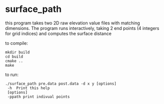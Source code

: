 # surface_path


this program takes two 2D raw elevation value files with matching dimensions. The program runs interactively, taking 2 end points (4 integers for grid indices) and computes the surface distance

to compile:
```
mkdir build
cd build
cmake .. 
make
```

to run:
```
./surface_path pre.data post.data -d x y [options]
 -h  Print this help 
 [options]
 -ppath print indivual points
```